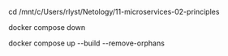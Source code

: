 cd /mnt/c/Users/rlyst/Netology/11-microservices-02-principles

docker compose down

docker compose up --build --remove-orphans